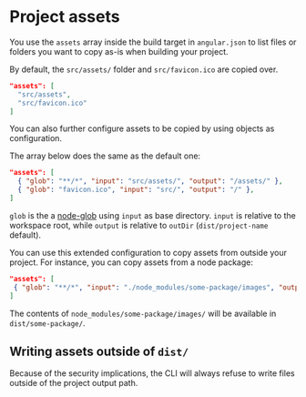 # Project assets

You use the `assets` array inside the build target in `angular.json` to list files or folders
you want to copy as-is when building your project.

By default, the `src/assets/` folder and `src/favicon.ico` are copied over.

```json
"assets": [
  "src/assets",
  "src/favicon.ico"
]
```

You can also further configure assets to be copied by using objects as configuration.

The array below does the same as the default one:

```json
"assets": [
  { "glob": "**/*", "input": "src/assets/", "output": "/assets/" },
  { "glob": "favicon.ico", "input": "src/", "output": "/" },
]
```

`glob` is the a [node-glob](https://github.com/isaacs/node-glob) using `input` as base directory.
`input` is relative to the workspace root, while `output` is relative to `outDir`
(`dist/project-name` default).

 You can use this extended configuration to copy assets from outside your project.
 For instance, you can copy assets from a node package:

 ```json
"assets": [
  { "glob": "**/*", "input": "./node_modules/some-package/images", "output": "/some-package/" },
]
```

The contents of `node_modules/some-package/images/` will be available in `dist/some-package/`.

## Writing assets outside of `dist/`

Because of the security implications, the CLI will always refuse to write files outside of
the project output path.